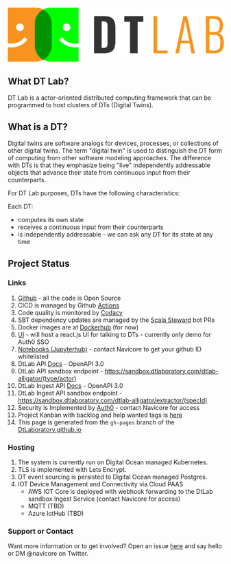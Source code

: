 ![alt text](docs/logo_cropped.png)

## What DT Lab?

DT Lab is a actor-oriented distributed computing framework that can be programmed
to host clusters of DTs (Digital Twins).

## What is a DT?

Digital twins are software analogs for devices, processes, or collections of other digital
twins.  The term "digital twin" is used to distinguish the DT form of computing from other
software modeling approaches.  The difference with DTs is that they emphasize being "live" independently addressable objects that advance their state from continuous input from their counterparts.

For DT Lab purposes, DTs have the following characteristics:

  Each DT:
  * computes its own state
  * receives a continuous input from their counterparts
  * is independently addressable - we can ask any DT for its state at any time

## Project Status

### Links

1. [Github](https://github.com/DtLaboratory) - all the code is Open Source
1. CICD is managed by Github [Actions](https://github.com/features/actions)
1. Code quality is monitored by [Codacy](https://app.codacy.com/organizations/gh/DtLaboratory/repositories)
1. SBT dependency updates are managed by the [Scala Steward](https://github.com/scala-steward-org/scala-steward) bot PRs
1. Docker images are at [Dockerhub](https://hub.docker.com/orgs/dtlaboratory/repositories) (for now)
1. [UI](https://sandbox.dtlaboratory.com) - will host a react.js UI for talking to DTs - currently only demo for Auth0 SSO
1. [Notebooks (Jupyterhub)](https://notebook.dtlaboratory.com) - contact Navicore to get your github ID whitelisted
1. DtLab API [Docs](https://dtlaboratory.com/dtlab-alligator/doc/dtlab/) - OpenAPI 3.0
1. DtLab API sandbox endpoint - https://sandbox.dtlaboratory.com/dtlab-alligator/(type/actor)
1. DtLab Ingest API [Docs](https://dtlaboratory.com/dtlab-alligator/doc/dtlab-ingest/) - OpenAPI 3.0
1. DtLab Ingest API sandbox endpoint - https://sandbox.dtlaboratory.com/dtlab-alligator/extractor/(specId)
1. Security is Implemented by [Auth0](https://manage.auth0.com/dashboard/us/navicore/) - contact Navicore for access
1. Project Kanban with backlog and help wanted tags is [here](https://github.com/orgs/DtLaboratory/projects/1)
1. This page is generated from the `gh-pages` branch of the [DtLaboratory.github.io](https://github.com/DtLaboratory/DtLaboratory.github.io/blob/gh-pages/index.md)

### Hosting

1. The system is currently run on Digital Ocean managed Kubernetes.
1. TLS is implemented with Lets Encrypt.
1. DT event sourcing is persisted to Digital Ocean managed Postgres.
1. IOT Device Management and Connectivity via Cloud PAAS
    * AWS IOT Core is deployed with webhook forwarding to the DtLab sandbox Ingest Service (contact Navicore for access)
    * MQTT (TBD)
    * Azure IotHub (TBD)

### Support or Contact

Want more information or to get involved?  Open an issue [here](https://github.com/DtLaboratory/DtLaboratory.github.io/issues) and say hello or DM @navicore on Twitter.
